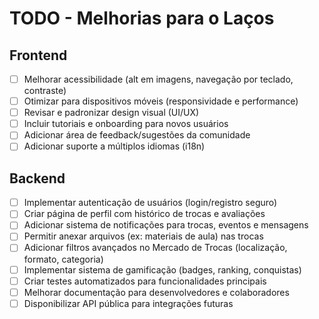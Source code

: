 # TODO - Melhorias para o Laços

## Frontend
- [ ] Melhorar acessibilidade (alt em imagens, navegação por teclado, contraste)
- [ ] Otimizar para dispositivos móveis (responsividade e performance)
- [ ] Revisar e padronizar design visual (UI/UX)
- [ ] Incluir tutoriais e onboarding para novos usuários
- [ ] Adicionar área de feedback/sugestões da comunidade
- [ ] Adicionar suporte a múltiplos idiomas (i18n)

## Backend
- [ ] Implementar autenticação de usuários (login/registro seguro)
- [ ] Criar página de perfil com histórico de trocas e avaliações
- [ ] Adicionar sistema de notificações para trocas, eventos e mensagens
- [ ] Permitir anexar arquivos (ex: materiais de aula) nas trocas
- [ ] Adicionar filtros avançados no Mercado de Trocas (localização, formato, categoria)
- [ ] Implementar sistema de gamificação (badges, ranking, conquistas)
- [ ] Criar testes automatizados para funcionalidades principais
- [ ] Melhorar documentação para desenvolvedores e colaboradores
- [ ] Disponibilizar API pública para integrações futuras